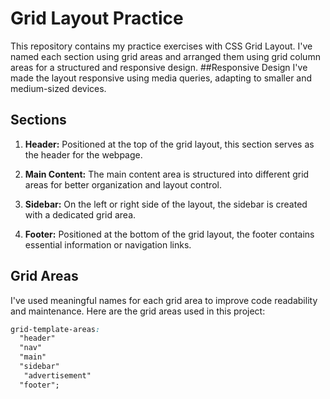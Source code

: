 # Grid Layout Practice

This repository contains my practice exercises with CSS Grid Layout. I've named each section using grid areas and arranged them using grid column areas for a structured and responsive design.
  ##Responsive Design
  I've made the layout responsive using media queries, adapting to smaller and medium-sized devices.
## Sections

1. **Header:** Positioned at the top of the grid layout, this section serves as the header for the webpage.

2. **Main Content:** The main content area is structured into different grid areas for better organization and layout control.

3. **Sidebar:** On the left or right side of the layout, the sidebar is created with a dedicated grid area.

4. **Footer:** Positioned at the bottom of the grid layout, the footer contains essential information or navigation links.

## Grid Areas

I've used meaningful names for each grid area to improve code readability and maintenance. Here are the grid areas used in this project:

```css
grid-template-areas:
  "header"
  "nav"
  "main"
  "sidebar"
   "advertisement"
  "footer";
  
  
